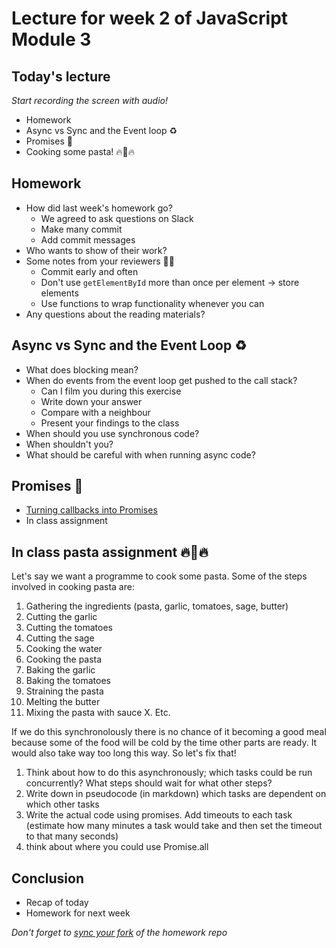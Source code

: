 # Lecture for week 2 of JavaScript Module 3

## Today's lecture
*Start recording the screen with audio!*
* Homework
* Async vs Sync and the Event loop ♻️
* Promises 💍
* Cooking some pasta! 🔥🍝🔥

## Homework
* How did last week's homework go?
    - We agreed to ask questions on Slack
    - Make many commit
    - Add commit messages
* Who wants to show of their work?
* Some notes from your reviewers 👨‍🏫
    - Commit early and often
    - Don't use `getElementById` more than once per element -> store elements
    - Use functions to wrap functionality whenever you can
* Any questions about the reading materials?

## Async vs Sync and the Event Loop ♻️
* What does blocking mean?
* When do events from the event loop get pushed to the call stack?
    - Can I film you during this exercise
    - Write down your answer
    - Compare with a neighbour
    - Present your findings to the class
* When should you use synchronous code?
* When shouldn't you?
* What should be careful with when running async code?

## Promises 💍
* [Turning callbacks into Promises](https://codepen.io/Razpudding/pen/vrgKmR)
* In class assignment

## In class pasta assignment 🔥🍝🔥
Let's say we want a programme to cook some pasta. Some of the steps involved in cooking pasta are:
1. Gathering the ingredients (pasta, garlic, tomatoes, sage, butter)
2. Cutting the garlic
3. Cutting the tomatoes
4. Cutting the sage
4. Cooking the water
5. Cooking the pasta
6. Baking the garlic
6. Baking the tomatoes
7. Straining the pasta
8. Melting the butter
6. Mixing the pasta with sauce
X. Etc.

If we do this synchronolously there is no chance of it becoming a good meal because some of the food will be cold by the time other parts are ready. It would also take way too long this way. So let's fix that!
1. Think about how to do this asynchronously; which tasks could be run concurrently? What steps should wait for what other steps?
2. Write down in pseudocode (in markdown) which tasks are dependent on which other tasks
3. Write the actual code using promises. Add timeouts to each task (estimate how many minutes a task would take and then set the timeout to that many seconds)
4. think about where you could use Promise.all

## Conclusion
* Recap of today
* Homework for next week

*Don't forget to [sync your fork](https://gist.github.com/remarcmij/63c6bd072a6682dd716af4c14aaa3227) of the homework repo*
